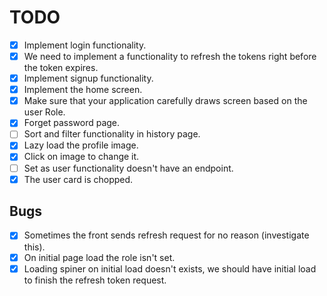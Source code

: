 # TODO

-   [x] Implement login functionality.
-   [x] We need to implement a functionality to refresh the tokens right before the token expires.
-   [x] Implement signup functionality.
-   [x] Implement the home screen.
-   [x] Make sure that your application carefully draws screen based on the user Role.
-   [x] Forget password page.
-   [ ] Sort and filter functionality in history page.
-   [x] Lazy load the profile image.
-   [x] Click on image to change it.
-   [ ] Set as user functionality doesn't have an endpoint.
-   [x] The user card is chopped.

## Bugs

-   [x] Sometimes the front sends refresh request for no reason (investigate this).
-   [x] On initial page load the role isn't set.
-   [x] Loading spiner on initial load doesn't exists, we should have initial load to finish the refresh token request.
